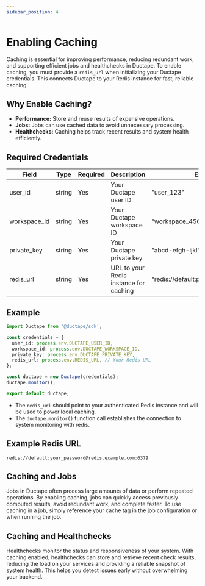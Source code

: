 ```yaml
---
sidebar_position: 4
---
```


# Enabling Caching

Caching is essential for improving performance, reducing redundant work, and supporting efficient jobs and healthchecks in Ductape. To enable caching, you must provide a `redis_url` when initializing your Ductape credentials. This connects Ductape to your Redis instance for fast, reliable caching.

## Why Enable Caching?
- **Performance:** Store and reuse results of expensive operations.
- **Jobs:** Jobs can use cached data to avoid unnecessary processing.
- **Healthchecks:** Caching helps track recent results and system health efficiently.

## Required Credentials
| Field         | Type   | Required | Description                                 | Example                                 |
|---------------|--------|----------|---------------------------------------------|-----------------------------------------|
| user_id       | string | Yes      | Your Ductape user ID                        | "user_123"                             |
| workspace_id  | string | Yes      | Your Ductape workspace ID                   | "workspace_456"                        |
| private_key   | string | Yes      | Your Ductape private key                    | "abcd-efgh-ijkl"                       |
| redis_url     | string | Yes      | URL to your Redis instance for caching      | "redis://default:password@host:6379"   |

## Example
```typescript
import Ductape from '@ductape/sdk';

const credentials = {
  user_id: process.env.DUCTAPE_USER_ID,
  workspace_id: process.env.DUCTAPE_WORKSPACE_ID,
  private_key: process.env.DUCTAPE_PRIVATE_KEY,
  redis_url: process.env.REDIS_URL, // Your Redis URL
};

const ductape = new Ductape(credentials);
ductape.monitor();

export default ductape;
```

- The `redis_url` should point to your authenticated Redis instance and will be used to power local caching.
- The `ductape.monitor()` function call establishes the connection to system monitoring with redis.

## Example Redis URL
```
redis://default:your_password@redis.example.com:6379
```

## Caching and Jobs
Jobs in Ductape often process large amounts of data or perform repeated operations. By enabling caching, jobs can quickly access previously computed results, avoid redundant work, and complete faster. To use caching in a job, simply reference your cache tag in the job configuration or when running the job.

## Caching and Healthchecks
Healthchecks monitor the status and responsiveness of your system. With caching enabled, healthchecks can store and retrieve recent check results, reducing the load on your services and providing a reliable snapshot of system health. This helps you detect issues early without overwhelming your backend.